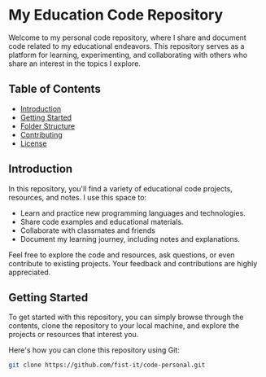 # My Education Code Repository

Welcome to my personal code repository, where I share and document code related to my educational endeavors. This repository serves as a platform for learning, experimenting, and collaborating with others who share an interest in the topics I explore.

## Table of Contents

- [Introduction](#introduction)
- [Getting Started](#getting-started)
- [Folder Structure](#folder-structure)
- [Contributing](#contributing)
- [License](#license)

## Introduction

In this repository, you'll find a variety of educational code projects, resources, and notes. I use this space to:

- Learn and practice new programming languages and technologies.
- Share code examples and educational materials.
- Collaborate with classmates and friends
- Document my learning journey, including notes and explanations.

Feel free to explore the code and resources, ask questions, or even contribute to existing projects. Your feedback and contributions are highly appreciated.

## Getting Started

To get started with this repository, you can simply browse through the contents, clone the repository to your local machine, and explore the projects or resources that interest you.

Here's how you can clone this repository using Git:

```bash
git clone https://github.com/fist-it/code-personal.git
